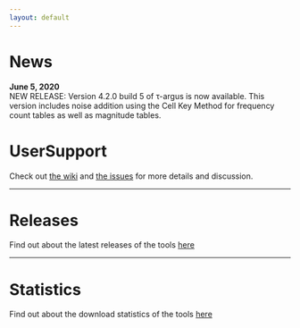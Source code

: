 ```yaml
---
layout: default
---
```


# News
**June 5, 2020** <br>
NEW RELEASE: Version 4.2.0 build 5 of &tau;-argus is now available. This version includes noise addition using the Cell Key Method for frequency count tables as well as magnitude tables.

# UserSupport
Check out [the wiki](https://github.com/sdcTools/UserSupport/wiki) 
and [the issues](https://github.com/sdcTools/UserSupport/issues) 
for more details and discussion.

* * *

# Releases

Find out about the latest releases of the tools [here](Releases.md)

* * *

# Statistics

Find out about the download statistics of the tools [here](Statistics.md)
